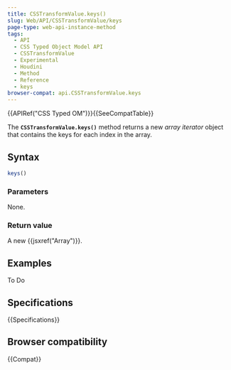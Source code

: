 ```yaml
---
title: CSSTransformValue.keys()
slug: Web/API/CSSTransformValue/keys
page-type: web-api-instance-method
tags:
  - API
  - CSS Typed Object Model API
  - CSSTransformValue
  - Experimental
  - Houdini
  - Method
  - Reference
  - keys
browser-compat: api.CSSTransformValue.keys
---
```

{{APIRef("CSS Typed OM")}}{{SeeCompatTable}}

The **`CSSTransformValue.keys()`** method
returns a new _array iterator_ object that contains the keys
for each index in the array.

## Syntax

```js
keys()
```

### Parameters

None.

### Return value

A new {{jsxref("Array")}}.

## Examples

To Do

## Specifications

{{Specifications}}

## Browser compatibility

{{Compat}}

